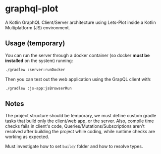 # graphql-plot
A Kotlin GraphQL Client/Server architecture using Lets-Plot inside a Kotlin Multiplatform (JS) environment.

## Usage (temporary)

You can run the server through a docker container (so docker **must be installed** on the system) running:
```bash
./gradlew :server:runDocker
```

Then you can test out the web application using the GrapQL client with:
```bash
./gradlew :js-app:jsBrowserRun
```

## Notes
The project structure should be temporary, we must define custom gradle tasks that build
only the client/web app, or the server.
Also, compile time checks fails in client's code, Queries/Mutations/Subscriptions aren't resolved
after building the project while coding, while runtime checks are working as expected.

Must investigate how to set `build/` folder and how to resolve types.
